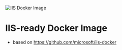 ![IIS Docker Image](https://avatars2.githubusercontent.com/u/6154722?v=3&s=200)
# IIS-ready Docker Image

* based on https://github.com/microsoft/iis-docker
